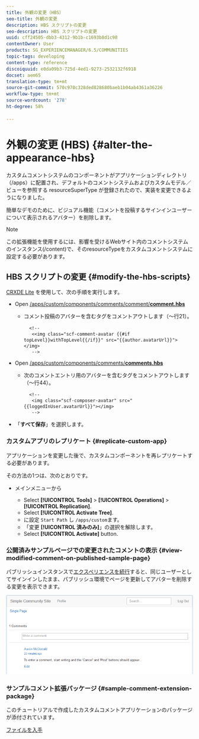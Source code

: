 ```yaml
---
title: 外観の変更（HBS）
seo-title: 外観の変更
description: HBS スクリプトの変更
seo-description: HBS スクリプトの変更
uuid: cff24505-dbb3-4312-9b1b-c1693b8d1c98
contentOwner: User
products: SG_EXPERIENCEMANAGER/6.5/COMMUNITIES
topic-tags: developing
content-type: reference
discoiquuid: e0da09b3-725d-4ed1-9273-2532132f6918
docset: aem65
translation-type: tm+mt
source-git-commit: 570c970c328ded828680baeb1b04ab4361a36226
workflow-type: tm+mt
source-wordcount: '278'
ht-degree: 58%

---
```



# 外観の変更 (HBS) {#alter-the-appearance-hbs}

カスタムコメントシステムのコンポーネントがアプリケーションディレクトリ（/apps）に配置され、デフォルトのコメントシステムおよびカスタムモデル／ビューを参照する resourceSuperType が登録されたので、実装を変更できるようになりました。

簡単なデモのために、ビジュアル機能（コメントを投稿するサインインユーザーについて表示されるアバター）を削除します。

>[!NOTE]
>
>この拡張機能を使用するには、影響を受けるWebサイト内のコメントシステムのインスタンス(/content)で、そのresourceTypeをカスタムコメントシステムに設定する必要があります。


## HBS スクリプトの変更 {#modify-the-hbs-scripts}

[CRXDE Lite](/help/sites-developing/developing-with-crxde-lite.md) を使用して、次の手順を実行します。

* Open [/apps/custom/components/comments/comment/**comment.hbs**](https://localhost:4502/crx/de/index.jsp#/apps/custom/components/comments/comment/comment.hbs)

   * コメント投稿のアバターを含むタグをコメントアウトします（～行21）。

      ```
        <!--
         <<img class="scf-comment-avatar {{#if topLevel}}withTopLevel{{/if}}" src="{{author.avatarUrl}}"></img>
         -->
      ```

* Open [/apps/custom/components/comments/**comments.hbs**](https://localhost:4502/crx/de/index.jsp#/apps/custom/components/comments/comments.hbs)

   * 次のコメントエントリ用のアバターを含むタグをコメントアウトします（～行44）。

      ```
        <!--
         <img class="scf-composer-avatar" src="{{loggedInUser.avatarUrl}}"></img>
         -->
      ```

* 「**すべて保存**」を選択します。

### カスタムアプリのレプリケート {#replicate-custom-app}

アプリケーションを変更した後で、カスタムコンポーネントを再レプリケートする必要があります。

その方法の1つは、次のとおりです。

* メインメニューから

   * Select **[!UICONTROL Tools]** > **[!UICONTROL Operations]** > **[!UICONTROL Replication]**.
   * Select **[!UICONTROL Activate Tree]**.
   * に設定 `Start Path` し `/apps/custom`ます。
   * 「変更 **[!UICONTROL 済みのみ]**」の選択を解除します。
   * Select **[!UICONTROL Activate]** button.

### 公開済みサンプルページでの変更されたコメントの表示 {#view-modified-comment-on-published-sample-page}

パブリッシュインスタンスで[エクスペリエンスを続行](/help/communities/extend-sample-page.md#publish-sample-page)すると、同じユーザーとしてサインインしたまま、パブリッシュ環境でページを更新してアバターを削除する変更を表示できます。

![表示変更内容](assets/view-modified-content.png)

### サンプルコメント拡張パッケージ {#sample-comment-extension-package}

このチュートリアルで作成したカスタムコメントアプリケーションのパッケージが添付されています。

[ファイルを入手](assets/sample-comment-extension-6-1-fp3.zip)
